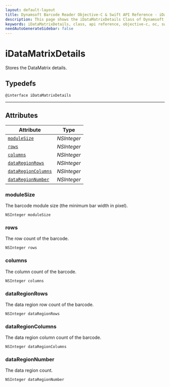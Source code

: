 ```yaml
---
layout: default-layout
title: Dynamsoft Barcode Reader Objective-C & Swift API Reference - iDataMatrixDetails Class
description: This page shows the iDataMatrixDetails Class of Dynamsoft Barcode Reader for iOS SDK.
keywords: iDataMatrixDetails, class, api reference, objective-c, oc, swift
needAutoGenerateSidebar: false
---
```



# iDataMatrixDetails

Stores the DataMatrix details.

## Typedefs

```objc
@interface iDataMatrixDetails
```  

---

## Attributes
  
| Attribute | Type |
|---------- | ---- |
| [`moduleSize`](#modulesize) | *NSInteger* |
| [`rows`](#rows) | *NSInteger* | 
| [`columns`](#columns) | *NSInteger* |
| [`dataRegionRows`](#dataregionrows) | *NSInteger* | 
| [`dataRegionColumns`](#dataregioncolumns) | *NSInteger* |
| [`dataRegionNumber`](#dataregionnumber) | *NSInteger* |


### moduleSize

The barcode module size (the minimum bar width in pixel).

```objc
NSInteger moduleSize
```

### rows

The row count of the barcode.

```objc
NSInteger rows
```

### columns

The column count of the barcode.

```objc
NSInteger columns
```

### dataRegionRows 

The data region row count of the barcode.

```objc
NSInteger dataRegionRows
```

### dataRegionColumns

The data region column count of the barcode.

```objc
NSInteger dataRegionColumns
```

### dataRegionNumber

The data region count.

```objc
NSInteger dataRegionNumber
```
